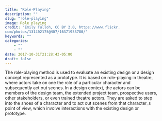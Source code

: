 ```yaml
---
title: "Role-Playing"
description: ""
slug: "role-playing"
image: Role playing
credit: "Emily Tulloh, CC BY 2.0, https://www.flickr.com/photos/131402175@N07/16371953780/"
keywords: ""
categories:
    - ""
    - ""
date: 2017-10-31T21:28:43-05:00
draft: false
---
```


The role-playing method is used to evaluate an existing design or a design concept represented as a prototype. It is based on role-playing in theatre, where actors take on one the role of a particular character and subsequently act out scenes. In a design context, the actors can be members of the design team, the extended project team, prospective users, other stakeholders, or even trained theatre actors. They are asked to step into the shoes of a character and to act out scenes from that character_s point of view, which involve interactions with the existing design or prototype.
